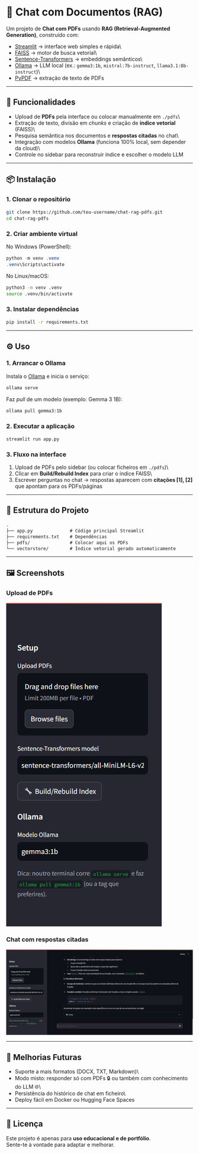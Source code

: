 # 📄 Chat com Documentos (RAG)

Um projeto de **Chat com PDFs** usando **RAG (Retrieval-Augmented
Generation)**, construído com:

-   [Streamlit](https://streamlit.io) → interface web simples e rápida\
-   [FAISS](https://github.com/facebookresearch/faiss) → motor de busca
    vetorial\
-   [Sentence-Transformers](https://www.sbert.net) → embeddings
    semânticos\
-   [Ollama](https://ollama.ai) → LLM local (ex.: `gemma3:1b`,
    `mistral:7b-instruct`, `llama3.1:8b-instruct`)\
-   [PyPDF](https://pypi.org/project/pypdf/) → extração de texto de PDFs

------------------------------------------------------------------------

## 🚀 Funcionalidades

-   Upload de **PDFs** pela interface ou colocar manualmente em
    `./pdfs`\
-   Extração de texto, divisão em *chunks* e criação de **índice
    vetorial** (FAISS)\
-   Pesquisa semântica nos documentos e **respostas citadas** no chat\
-   Integração com modelos **Ollama** (funciona 100% local, sem depender
    da cloud)\
-   Controle no sidebar para reconstruir índice e escolher o modelo LLM

------------------------------------------------------------------------

## 📦 Instalação

### 1. Clonar o repositório

``` bash
git clone https://github.com/teu-username/chat-rag-pdfs.git
cd chat-rag-pdfs
```

### 2. Criar ambiente virtual

No Windows (PowerShell):

``` powershell
python -m venv .venv
.venv\Scripts\activate
```

No Linux/macOS:

``` bash
python3 -m venv .venv
source .venv/bin/activate
```

### 3. Instalar dependências

``` bash
pip install -r requirements.txt
```

------------------------------------------------------------------------

## ⚙️ Uso

### 1. Arrancar o Ollama

Instala o [Ollama](https://ollama.ai/download) e inicia o serviço:

``` bash
ollama serve
```

Faz *pull* de um modelo (exemplo: Gemma 3 1B):

``` bash
ollama pull gemma3:1b
```

### 2. Executar a aplicação

``` bash
streamlit run app.py
```

### 3. Fluxo na interface

1.  Upload de PDFs pelo sidebar (ou colocar ficheiros em `./pdfs`)\
2.  Clicar em **Build/Rebuild Index** para criar o índice FAISS\
3.  Escrever perguntas no chat → respostas aparecem com **citações
    \[1\], \[2\]** que apontam para os PDFs/páginas

------------------------------------------------------------------------

## 📂 Estrutura do Projeto

    .
    ├── app.py              # Código principal Streamlit
    ├── requirements.txt    # Dependências
    ├── pdfs/               # Colocar aqui os PDFs
    └── vectorstore/        # Índice vetorial gerado automaticamente

------------------------------------------------------------------------

## 🖼️ Screenshots

### Upload de PDFs

![Upload](docs/screenshots/upload.png)

### Chat com respostas citadas

![Chat](docs/screenshots/chat.png)

------------------------------------------------------------------------

## 🔮 Melhorias Futuras

-   Suporte a mais formatos (DOCX, TXT, Markdown)\
-   Modo misto: responder só com PDFs 🔒 ou também com conhecimento do
    LLM 🌐\
-   Persistência do histórico de chat em ficheiro\
-   Deploy fácil em Docker ou Hugging Face Spaces

------------------------------------------------------------------------

## 📜 Licença

Este projeto é apenas para **uso educacional e de portfólio**.\
Sente-te à vontade para adaptar e melhorar.
